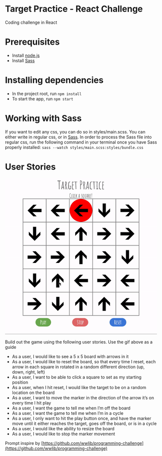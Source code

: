 # Target Practice - React Challenge
Coding challenge in React

# Prerequisites 
- Install [node.js](https://nodejs.org)
- Install [Sass](http://sass-lang.com/install)

# Installing dependencies
- In the project root, run `npm install`
- To start the app, run `npm start`

# Working with Sass
If you want to edit any css, you can do so in styles/main.scss. You can either write in regular css, or in [Sass](http://sass-lang.com/). In order to process the Sass file into regular css, run the following command in your terminal once you have Sass properly installed: `sass --watch styles/main.scss:styles/bundle.css`

# User Stories

![Gif showing game run-through](/assets/target-practice.gif?raw=true "Target Practice Runthrough")

Build out the game using the following user stories. Use the gif above as a guide

- As a user, I would like to see a 5 x 5 board with arrows in it
- As a user, I would like to reset the board, so that every time I reset, each arrow in each square in rotated in a random different direction (up, down, right, left)
- As a user, I want to be able to click a square to set as my starting position
- As a user, when I hit reset, I would like the target to be on a random location on the board
- As a user, I want to move the marker in the direction of the arrow it’s on every time I hit play
- As a user, I want the game to tell me when I’m off the board
- As a user, I want the game to tell me when I’m in a cycle
- As a user, I only want to hit the play button once, and have the marker move until it either reaches the target, goes off the board, or is in a cycle
- As a user, I would like the ability to resize the board
- As a user, I would like to stop the marker movement

Prompt inspire by [https://github.com/wwlib/programming-challenge](https://github.com/wwlib/programming-challenge)